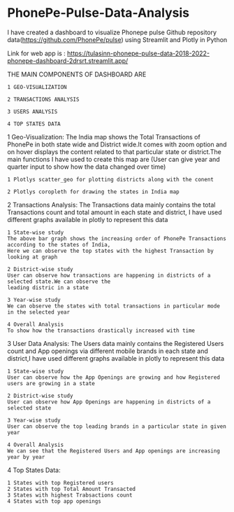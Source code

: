 # PhonePe-Pulse-Data-Analysis
I have created a dashboard to visualize Phonepe pulse Github repository data(https://github.com/PhonePe/pulse) using Streamlit and Plotly in Python 

Link for web app is : https://tulasinn-phonepe-pulse-data-2018-2022-phonepe-dashboard-2drsrt.streamlit.app/

THE MAIN COMPONENTS OF DASHBOARD ARE

    1 GEO-VISUALIZATION
    
    2 TRANSACTIONS ANALYSIS
    
    3 USERS ANALYSIS
    
    4 TOP STATES DATA
    
1 Geo-Visualization:
    The India map shows the Total Transactions of PhonePe in both state wide and District wide.It comes with zoom 
    option and on hover displays the content related to that particular state or district.The main 
    functions I have used to create this map are (User can give year and quarter input to show how the data changed over time)
    
    1 Plotlys scatter_geo for plotting districts along with the conent    
    
    2 Plotlys coropleth for drawing the states in India map    
    
2 Transactions Analysis:
    The Transactions data mainly contains the total Transactions count and total amount  in each state and 
district, I have used different graphs available in plotly to represent this data

    1 State-wise study
    The above bar graph shows the increasing order of PhonePe Transactions according to the states of India, 
    Here we can observe the top states with the highest Transaction by looking at graph
    
    2 District-wise study
    User can observe how transactions are happening in districts of a selected state.We can observe the 
    leading distric in a state
    
    3 Year-wise study   
    We can observe the states with total transactions in particular mode in the selected year
    
    4 Overall Analysis
    To show how the transactions drastically increased with time

3 User Data Analysis: 
    The Users data mainly contains the Registered Users count and App openings via different 
    mobile brands in each state and  district,I have used different graphs available in plotly 
    to represent this data

    1 State-wise study
    User can observe how the App Openings are growing and how Registered users are growing in a state
    
    2 District-wise study
    User can observe how App Openings are happening in districts of a selected state
    
    3 Year-wise study   
    User can observe the top leading brands in a particular state in given year
    
    4 Overall Analysis
    We can see that the Registered Users and App openings are increasing year by year
    
4 Top States Data:

    1 States with top Registered users
    2 States with top Total Amount Transacted
    3 States with highest Trabsactions count
    4 States with top app openings

